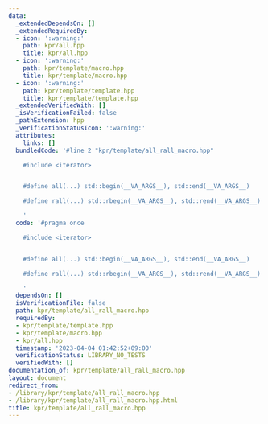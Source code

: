 ```yaml
---
data:
  _extendedDependsOn: []
  _extendedRequiredBy:
  - icon: ':warning:'
    path: kpr/all.hpp
    title: kpr/all.hpp
  - icon: ':warning:'
    path: kpr/template/macro.hpp
    title: kpr/template/macro.hpp
  - icon: ':warning:'
    path: kpr/template/template.hpp
    title: kpr/template/template.hpp
  _extendedVerifiedWith: []
  _isVerificationFailed: false
  _pathExtension: hpp
  _verificationStatusIcon: ':warning:'
  attributes:
    links: []
  bundledCode: '#line 2 "kpr/template/all_rall_macro.hpp"

    #include <iterator>


    #define all(...) std::begin(__VA_ARGS__), std::end(__VA_ARGS__)

    #define rall(...) std::rbegin(__VA_ARGS__), std::rend(__VA_ARGS__)

    '
  code: '#pragma once

    #include <iterator>


    #define all(...) std::begin(__VA_ARGS__), std::end(__VA_ARGS__)

    #define rall(...) std::rbegin(__VA_ARGS__), std::rend(__VA_ARGS__)

    '
  dependsOn: []
  isVerificationFile: false
  path: kpr/template/all_rall_macro.hpp
  requiredBy:
  - kpr/template/template.hpp
  - kpr/template/macro.hpp
  - kpr/all.hpp
  timestamp: '2023-04-04 01:42:52+09:00'
  verificationStatus: LIBRARY_NO_TESTS
  verifiedWith: []
documentation_of: kpr/template/all_rall_macro.hpp
layout: document
redirect_from:
- /library/kpr/template/all_rall_macro.hpp
- /library/kpr/template/all_rall_macro.hpp.html
title: kpr/template/all_rall_macro.hpp
---
```

